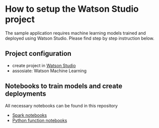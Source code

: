 # How to setup the Watson Studio project
The sample application requires machine learning models trained and deployed using Watson Studio. 
Please find step by step instruction below.

## Project configuration
- create project in [Watson Studio](dataplatform.cloud.ibm.com)
- assosiate: Watson Machine Learning

## Notebooks to train models and create deployments
All necessary notebooks can be found in this repository 
 - [Spark notebooks](../../notebooks/python/deployments/spark)
 - [Python function notebooks](../../notebooks/python/deployments/python_function/cars-4-you)


